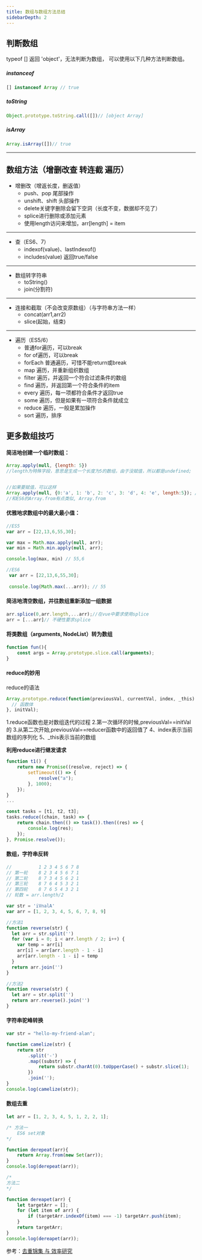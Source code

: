 ```yaml
---
title: 数组与数组方法总结
sidebarDepth: 2
---
```


## 判断数组
typeof [] 返回 'object'，无法判断为数组，
可以使用以下几种方法判断数组。

##### instanceof
```javascript
[] instanceof Array // true
```
##### toString
```javascript
Object.prototype.toString.call([])// [object Array]
```
##### isArray
```javascript
Array.isArray([])// true
```

* * *


## 数组方法（增删改查 转连截 遍历）


* 增删改（增返长度，删返值）
    * push、pop 尾部操作
    * unshift、shift 头部操作
    * delete关键字删除会留下空洞（长度不变，数据却不见了）
    * splice进行删除或添加元素
    * 使用length访问来增加，arr[length] = item

* * *
* 查（ES6、7）
    * indexof(value)、lastIndexof()
    * includes(value) 返回true/false
* * *

* 数组转字符串
    * toString()
    * join(分割符)
* * *
* 连接和截取（不会改变原数组）（与字符串方法一样）
    * concat(arr1,arr2)    
    * slice(起始，结束)     


* * *
* 遍历（ES5/6）
    * 普通for遍历，可以break
    * for of遍历，可以break
    * forEach 普通遍历，可惜不能return或break
    * map 遍历，并重新组织数组
    * filter 遍历，并返回一个符合过滤条件的数组
    * find 遍历，并返回第一个符合条件的item
    * every 遍历，每一项都符合条件才返回true
    * some 遍历，但是如果有一项符合条件就成立
    * reduce 遍历，一般是累加操作
    * sort 遍历，排序


## 更多数组技巧

#### 简洁地创建一个临时数组：
```javascript
Array.apply(null, {length: 5}) 
//length为特殊字段，意思是生成一个长度为5的数组，由于没赋值，所以都是undefined;


//如果要赋值，可以这样
Array.apply(null, {0:'a', 1: 'b', 2: 'c', 3: 'd', 4: 'e', length:5}); //["a", "b", "c", "d", "e"]
//和ES6的Array.from有点类似, Array.from
```

#### 优雅地求数组中的最大最小值：
```javascript 
//ES5
var arr = [22,13,6,55,30];

var max = Math.max.apply(null, arr);
var min = Math.min.apply(null, arr);

console.log(max, min) // 55,6

//ES6
 var arr = [22,13,6,55,30];
 
 console.log(Math.max(...arr)); // 55
```

#### 简洁地清空数组，并往数组重新添加一组数据
```javascript
arr.splice(0,arr.length,...arr);//在vue中要求使用splice
arr = [...arr]// 不硬性要求splice
```

#### 将类数组（arguments, NodeList）转为数组
```javascript
function fun(){
    const args = Array.prototype.slice.call(arguments);
}
```

#### reduce的妙用
reduce的语法
```javascript
Array.prototype.reduce(function(previousVal, currentVal, index, _this) {
  // 函数体
}, initVal);
```
1.reduce函数也是对数组迭代的过程
2.第一次循环的时候,previousVal==initVal的
3.从第二次开始,previousVal==reducer函数中的返回值了
4、index表示当前数组的序列化
5、_this表示当前的数组

**利用reduce进行继发请求**
```javascript
function t1() {
    return new Promise((resolve, reject) => {
        setTimeout(() => {
            resolve("a");
        }, 1000);
    });
}
...

const tasks = [t1, t2, t3];
tasks.reduce((chain, task) => {
    return chain.then(() => task()).then((res) => {
        console.log(res);
    });
}, Promise.resolve());
```


#### 数组，字符串反转
```javascript
//          1 2 3 4 5 6 7 8
// 第一轮    8 2 3 4 5 6 7 1
// 第二轮    8 7 3 4 5 6 2 1
// 第三轮    8 7 6 4 5 3 2 1
// 第四轮    8 7 6 5 4 3 2 1
// 轮数 = arr.length/2

var str = 'iVnalA'
var arr = [1, 2, 3, 4, 5, 6, 7, 8, 9]

//方法1
function reverse(str) {
  let arr = str.split('')
  for (var i = 0; i < arr.length / 2; i++) {
    var temp = arr[i]
    arr[i] = arr[arr.length - 1 - i]
    arr[arr.length - 1 - i] = temp
  }
  return arr.join('')
}

//方法2
function reverse(str) {
  let arr = str.split('')
  return arr.reverse().join('')
}
```


#### 字符串驼峰转换
```javascript
var str = "hello-my-friend-alan";

function camelize(str) {
    return str
        .split('-')
        .map((substr) => {
            return substr.charAt(0).toUpperCase() + substr.slice(1);
        })
        .join('');
}
console.log(camelize(str));
```


#### 数组去重
```javascript
let arr = [1, 2, 3, 4, 5, 1, 2, 2, 1];

/* 方法一
    ES6 set对象
*/

function derepeat(arr){
    return Array.from(new Set(arr));
}
console.log(derepeat(arr));

/* 
方法二
*/

function dereapet(arr) {
    let targetArr = [];
    for (let item of arr) {
        if (targetArr.indexOf(item) === -1) targetArr.push(item);
    }
    return targetArr;
}
console.log(dereapet(arr));

```
参考：[去重锦集 与 效率研究](https://www.cnblogs.com/wisewrong/p/9642264.html)
